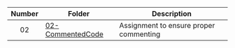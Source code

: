 
| Number | Folder |          Description           |
|:--------:|--------|--------------------------------|
| 02 | [02-CommentedCode](https://github.com/kmcx31/2143-OOP-McNeil/tree/master/Assignments/02-CommentedCode) |  Assignment to ensure proper commenting |
